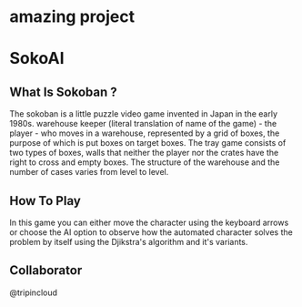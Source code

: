 # amazing project
# SokoAI

## What Is Sokoban ? 
The sokoban is a little puzzle video game invented
in Japan in the early 1980s.
warehouse keeper (literal translation of name
of the game) - the player - who moves in a warehouse,
represented by a grid of boxes, the purpose of which is
put boxes on target boxes. The tray
game consists of two types of boxes,
walls that neither the player nor the crates have the right to
cross and empty boxes. The structure of the warehouse
and the number of cases varies from level to level.

## How To Play
In this game you can either move the character using the keyboard arrows or choose the AI option to observe how the automated
character solves the problem by itself using the Djikstra's algorithm and it's variants.

## Collaborator 
@tripincloud
